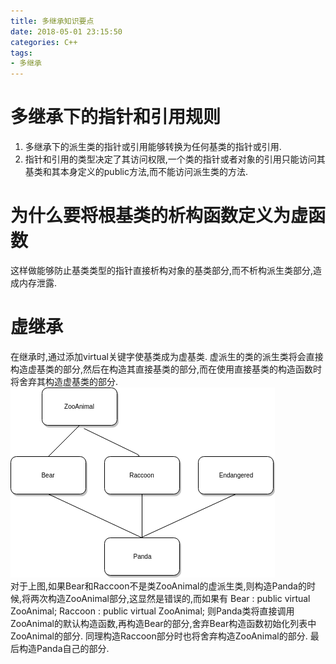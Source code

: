 ```yaml
---
title: 多继承知识要点
date: 2018-05-01 23:15:50
categories: C++
tags:
- 多继承
---
```

# 多继承下的指针和引用规则
1. 多继承下的派生类的指针或引用能够转换为任何基类的指针或引用.
2. 指针和引用的类型决定了其访问权限,一个类的指针或者对象的引用只能访问其基类和其本身定义的public方法,而不能访问派生类的方法.
# 为什么要将根基类的析构函数定义为虚函数
这样做能够防止基类类型的指针直接析构对象的基类部分,而不析构派生类部分,造成内存泄露.
# 虚继承
在继承时,通过添加virtual关键字使基类成为虚基类.
虚派生的类的派生类将会直接构造虚基类的部分,然后在构造其直接基类的部分,而在使用直接基类的构造函数时将舍弃其构造虚基类的部分.
![image](https://github.com/shijieluo/markDownPic/blob/master/virtualInherit.png)  
对于上图,如果Bear和Raccoon不是类ZooAnimal的虚派生类,则构造Panda的时候,将两次构造ZooAnimal部分,这显然是错误的,而如果有
Bear : public virtual ZooAnimal;
Raccoon : public virtual ZooAnimal;
则Panda类将直接调用ZooAnimal的默认构造函数,再构造Bear的部分,舍弃Bear构造函数初始化列表中ZooAnimal的部分.
同理构造Raccoon部分时也将舍弃构造ZooAnimal的部分.
最后构造Panda自己的部分.
